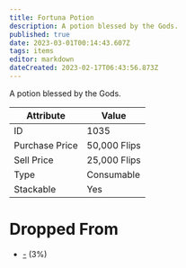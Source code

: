 ```yaml
---
title: Fortuna Potion
description: A potion blessed by the Gods.
published: true
date: 2023-03-01T00:14:43.607Z
tags: items
editor: markdown
dateCreated: 2023-02-17T06:43:56.873Z
---
```


A potion blessed by the Gods.

|Attribute|Value|
|-|-|
|ID|1035|
|Purchase Price|50,000 Flips|
|Sell Price|25,000 Flips|
|Type|Consumable|
|Stackable|Yes|


# Dropped From
 * [-](/monsters/-) (3%)
